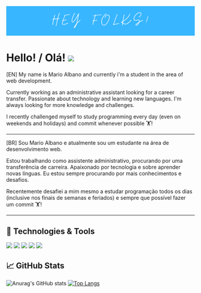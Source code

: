 <img src="./img/img1.png" justify-content="center" width= "auto" height= "auto">

# Hello! /  Olá!  <img src="https://raw.githubusercontent.com/MartinHeinz/MartinHeinz/master/wave.gif" width="30px">

[EN] My name is Mario Albano and currently i'm a student in the area of web development.

Currently working as an administrative assistant looking for a career transfer. Passionate about technology and learning new languages. I'm always looking for more knowledge and challenges.

I recently challenged myself to study programming every day (even on weekends and holidays) and commit whenever possible 🏋️!

-----------------------------------------------------------------------------------------------------------------------------------------------------------------------

[BR] Sou Mario Albano e atualmente sou um estudante na área de desenvolvimento web.

Estou trabalhando como assistente administrativo, procurando por uma transferência de carreira. Apaixonado por tecnologia e sobre aprender novas línguas. Eu estou sempre procurando por mais conhecimentos e desafios.

Recentemente desafiei a mim mesmo a estudar programação todos os dias (inclusive nos finais de semanas e feriados) e sempre que possível fazer um commit 🏋️!

-----------------------------------------------------------------------------------------------------------------------------------------------------------------------

## 🔧 Technologies & Tools
 
![](https://img.shields.io/badge/JavaScript-F7DF1E?style=for-the-badge&logo=javascript&logoColor=black)
![](https://img.shields.io/badge/HTML5-E34F26?style=for-the-badge&logo=html5&logoColor=white)
![](https://img.shields.io/badge/CSS3-1572B6?style=for-the-badge&logo=css3&logoColor=white)
![](https://img.shields.io/badge/React-20232A?style=for-the-badge&logo=react&logoColor=61DAFB)
![](https://img.shields.io/badge/Bootstrap-563D7C?style=for-the-badge&logo=bootstrap&logoColor=white)
<br>
 
## &#x1f4c8; GitHub Stats
 
![Anurag's GitHub stats](https://github-readme-stats.vercel.app/api?username=MarioAlbano&theme=algolia&show_icons=true) [![Top Langs](https://github-readme-stats.vercel.app/api/top-langs/?username=MarioAlbano&layout=compact)](https://github.com/anuraghazra/github-readme-stats)
